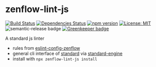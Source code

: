 # zenflow-lint-js

[![Build Status](https://travis-ci.org/zenflow/zenflow-lint-js.svg?branch=master)](https://travis-ci.org/zenflow/zenflow-lint-js)
[![Dependencies Status](https://david-dm.org/zenflow/zenflow-lint-js.svg)](https://david-dm.org/zenflow/zenflow-lint-js)
[![npm version](https://badge.fury.io/js/zenflow-lint-js.svg)](https://www.npmjs.com/packages/zenflow-lint-js)
[![License: MIT](https://img.shields.io/badge/License-MIT-yellow.svg)](https://opensource.org/licenses/MIT)
![semantic-release badge](https://img.shields.io/badge/%20%20%F0%9F%93%A6%F0%9F%9A%80-semantic--release-e10079.svg)
[![Greenkeeper badge](https://badges.greenkeeper.io/zenflow/zenflow-lint-js.svg)](https://greenkeeper.io/)

A standard js linter

- rules from [eslint-config-zenflow](https://github.com/zenflow/eslint-config-zenflow#readme)
- general cli interface of [standard](https://github.com/standard/standard) via [standard-engine](https://github.com/standard/standard-engine)
- install with `npx zenflow-lint-js install`
